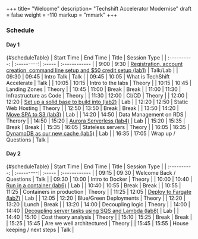 +++
title= "Welcome"
description= "Techshift Accelerator Modernise"
draft = false
weight = -110
markup = "mmark"
+++

### Schedule

#### Day 1

{#scheduleTable}
| Start Time | End Time | Title | Session Type |
| :----------: | :---------:| :----- | :------------ |
| 9:00 | 9:30 | <a href="/page/lab1/" id="#scheduleTable">Registration, account creation, command line setup and $50 credit setup (lab1)</a> | Talk/Lab |
| 09:30 | 09:45	 | Intro Talk | Talk | 
| 09:45 | 10:05	 | What is TechShift Accelerate | Talk |
| 10:05 | 10:15	 | Intro to the labs | Theory |
| 10:15 | 10:45 | 	Landing Zones	 | Theory |
| 10:45 | 11:00 | Break | Break |
| 11:00 | 11:30 | Infrastructure as Code | Theory |
| 11:30 | 12:00 | CI/CD | Theory |
| 12:00 | 12:20	 | <a href="/page/lab2/">Set up a solid base to build into (lab2)</a> | Lab |
| 12:20 | 12:50 | Static Web Hosting	 | Theory |
| 12:50 | 13:50	 | Break | Break |
| 13:50 | 14:20	 | <a href="/page/lab3/" >Move SPA to S3 (lab3)</a> | Lab |
| 14:20 | 14:50 |	Data Management on RDS | Therory |
| 14:50 | 15:20	 | <a href="/page/lab4/">Aurora Serverless (lab4)</a> | Lab |
| 15:20 | 15:35	 | Break | Break |
| 15:35 | 16:05	 | Stateless servers | Theory |
| 16:05 | 16:35 | <a href="/page/lab5/">DynamoDB as our new cache (lab5)</a> | Lab |
| 16:35 | 17:05 | Wrap up / Questions	| Talk |


#### Day 2

{#scheduleTable}
| Start Time | End Time | Title | Session Type |
| :----------: | :---------:| :----- | :------------ |
| 09:15 | 09:30 | Welcome Back / Questions | Talk |
| 09:30 | 10:00 | Intro to Docker | Theory |
| 10:00 | 10:40 | <a href="/page/lab6/">Run in a container (lab6)</a> | Lab |
| 10:40 | 10:55 | Break	 | Break |
| 10:55 | 11:25 | Containers in production | Theory |
| 11:25 | 12:05 | <a href="/page/lab7/">Deploy to Fargate (lab7)</a> | Lab |
| 12:05 | 12:20 | Blue/Green Deployments | Theory |
| 12:20 | 13:20 | Lunch	 | Break |
| 13:20 | 14:00 | Decoupling logic | Theory |
| 14:00 | 14:40 | <a href="/page/lab8/">Decoupling server tasks using SQS and Lambda (lab8)</a> | Lab |
| 14:40 | 15:10 | Cost theory analysis | Theory |
| 15:10 | 15:25 | Break | 	Break |
| 15:25 | 15:45 | Are we well architectured | Theory |
| 15:45 | 15:55 | House keeping / next steps | Talk |